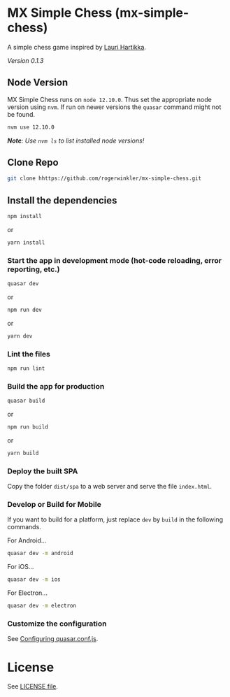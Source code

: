 # MX Simple Chess (mx-simple-chess)

A simple chess game inspired by [Lauri Hartikka](https://www.freecodecamp.org/news/simple-chess-ai-step-by-step-1d55a9266977/).

_Version 0.1.3_

## Node Version

MX Simple Chess runs on `node 12.10.0`. Thus set the appropriate node version using `nvm`. If run on newer versions the `quasar` command might not be found.

```bash
nvm use 12.10.0
```

_**Note**: Use `nvm ls` to list installed node versions!_

## Clone Repo

```bash
git clone hhttps://github.com/rogerwinkler/mx-simple-chess.git
```

## Install the dependencies

```bash
npm install
```

or

```bash
yarn install
```

### Start the app in development mode (hot-code reloading, error reporting, etc.)

```bash
quasar dev
```

or

```bash
npm run dev
```

or

```bash
yarn dev
```

### Lint the files

```bash
npm run lint
```

### Build the app for production

```bash
quasar build
```

or

```bash
npm run build
```

or

```bash
yarn build
```

### Deploy the built SPA

Copy the folder `dist/spa` to a web server and serve the file `index.html`.

### Develop or Build for Mobile

If you want to build for a platform, just replace `dev` by `build` in the following commands.

For Android...

```bash
quasar dev -m android
```

For iOS...

```bash
quasar dev -m ios
```

For Electron...

```bash
quasar dev -m electron
```

### Customize the configuration

See [Configuring quasar.conf.js](https://quasar.dev/quasar-cli/quasar-conf-js).

# License

See [LICENSE file](/LICENSE).
